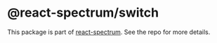 # @react-spectrum/switch

This package is part of [react-spectrum](https://github.com/watheia/spectrum). See the repo for more details.
